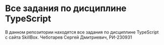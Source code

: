 # Все задания по дисциплине TypeScript
В данном репозитории находятся все задания по дисциплине TypeScript с сайта SkillBox. Чеботарев Сергей Дмитриевич, РИ-230931
